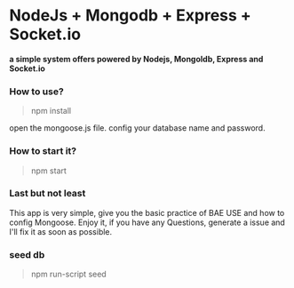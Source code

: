 # NodeJs + Mongodb + Express + Socket.io

**a simple system offers powered by Nodejs, Mongoldb, Express and Socket.io**

### How to use?

> npm install

open the mongoose.js file. config your database name and password. 

### How to start it?

> npm start

### Last but not least

This app is very simple, give you the basic practice of BAE USE and how to config Mongoose. Enjoy it, if you have any Questions, generate a issue and I'll fix it as soon as possible.

### seed db 
> npm run-script seed
